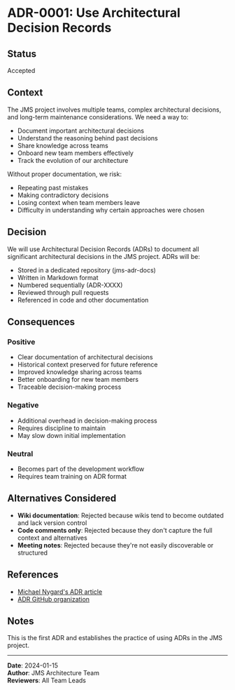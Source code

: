 # ADR-0001: Use Architectural Decision Records

## Status
Accepted

## Context
The JMS project involves multiple teams, complex architectural decisions, and long-term maintenance considerations. We need a way to:
- Document important architectural decisions
- Understand the reasoning behind past decisions
- Share knowledge across teams
- Onboard new team members effectively
- Track the evolution of our architecture

Without proper documentation, we risk:
- Repeating past mistakes
- Making contradictory decisions
- Losing context when team members leave
- Difficulty in understanding why certain approaches were chosen

## Decision
We will use Architectural Decision Records (ADRs) to document all significant architectural decisions in the JMS project. ADRs will be:
- Stored in a dedicated repository (jms-adr-docs)
- Written in Markdown format
- Numbered sequentially (ADR-XXXX)
- Reviewed through pull requests
- Referenced in code and other documentation

## Consequences

### Positive
- Clear documentation of architectural decisions
- Historical context preserved for future reference
- Improved knowledge sharing across teams
- Better onboarding for new team members
- Traceable decision-making process

### Negative
- Additional overhead in decision-making process
- Requires discipline to maintain
- May slow down initial implementation

### Neutral
- Becomes part of the development workflow
- Requires team training on ADR format

## Alternatives Considered
- **Wiki documentation**: Rejected because wikis tend to become outdated and lack version control
- **Code comments only**: Rejected because they don't capture the full context and alternatives
- **Meeting notes**: Rejected because they're not easily discoverable or structured

## References
- [Michael Nygard's ADR article](https://cognitect.com/blog/2011/11/15/documenting-architecture-decisions)
- [ADR GitHub organization](https://adr.github.io/)

## Notes
This is the first ADR and establishes the practice of using ADRs in the JMS project.

---
**Date**: 2024-01-15  
**Author**: JMS Architecture Team  
**Reviewers**: All Team Leads
